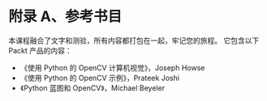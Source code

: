 # 附录 A、参考书目

本课程融合了文字和测验，所有内容都打包在一起，牢记您的旅程。 它包含以下 Packt 产品的内容：

*   《使用 Python 的 OpenCV 计算机视觉》，Joseph Howse
*   《使用 Python 的 OpenCV 示例》，Prateek Joshi
*   《Python 蓝图和 OpenCV》，Michael Beyeler